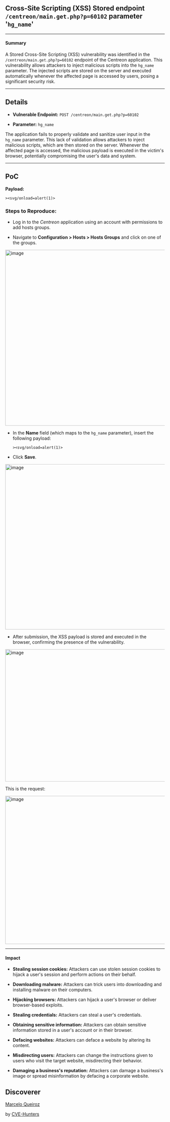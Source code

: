## Cross-Site Scripting (XSS) Stored endpoint `/centreon/main.get.php?p=60102` parameter '`hg_name`'

---

#### Summary

A Stored Cross-Site Scripting (XSS) vulnerability was identified in the `/centreon/main.get.php?p=60102` endpoint of the Centreon application. This vulnerability allows attackers to inject malicious scripts into the `hg_name` parameter. The injected scripts are stored on the server and executed automatically whenever the affected page is accessed by users, posing a significant security risk.

---

## Details

- **Vulnerable Endpoint:** `POST /centreon/main.get.php?p=60102`
    
- **Parameter:** `hg_name`
    

The application fails to properly validate and sanitize user input in the `hg_name` parameter. This lack of validation allows attackers to inject malicious scripts, which are then stored on the server. Whenever the affected page is accessed, the malicious payload is executed in the victim's browser, potentially compromising the user's data and system.

---

## PoC

**Payload:**

`><svg/onload=alert(1)>`

### Steps to Reproduce:

- Log in to the _Centreon_ application using an account with permissions to add hosts groups.
    
- Navigate to **Configuration > Hosts > Hosts Groups** and click on one of the groups.

<img width="921" height="553" alt="image" src="https://github.com/user-attachments/assets/11dd383e-90a9-4fa1-b831-849ccd4ab138" />


- In the **Name** field (which maps to the `hg_name` parameter), insert the following payload:    
    
    `><svg/onload=alert(1)>`
    
- Click **Save**.
  

<img width="1906" height="520" alt="image" src="https://github.com/user-attachments/assets/8543bcd6-e8c1-451d-bf81-f4f5cd4794a2" />


- After submission, the XSS payload is stored and executed in the browser, confirming the presence of the vulnerability.
  

<img width="796" height="416" alt="image" src="https://github.com/user-attachments/assets/f81b4133-10a4-4b3c-8227-b49082a3677c" />


This is the request:


<img width="665" height="466" alt="image" src="https://github.com/user-attachments/assets/5811be6b-e4f7-49fb-9e7b-4710afa85ccd" />


---

#### Impact

- **Stealing session cookies:** Attackers can use stolen session cookies to hijack a user's session and perform actions on their behalf.
    
- **Downloading malware:** Attackers can trick users into downloading and installing malware on their computers.
    
- **Hijacking browsers:** Attackers can hijack a user's browser or deliver browser-based exploits.
    
- **Stealing credentials:** Attackers can steal a user's credentials.
    
- **Obtaining sensitive information:** Attackers can obtain sensitive information stored in a user's account or in their browser.
    
- **Defacing websites:** Attackers can deface a website by altering its content.
    
- **Misdirecting users:** Attackers can change the instructions given to users who visit the target website, misdirecting their behavior.
    
- **Damaging a business's reputation:** Attackers can damage a business's image or spread misinformation by defacing a corporate website.


## Discoverer

[Marcelo Queiroz](www.linkedin.com/in/marceloqueirozjr) 

by [CVE-Hunters](https://github.com/Sec-Dojo-Cyber-House/cve-hunters)
